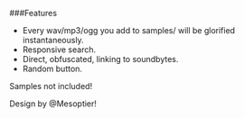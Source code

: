 ###Features
 - Every wav/mp3/ogg you add to samples/ will be glorified instantaneously.
 - Responsive search.
 - Direct, obfuscated, linking to soundbytes.
 - Random button.
 
Samples not included!
 
Design by @Mesoptier!
